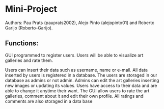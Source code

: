 # Mini-Project
Authors: Pau Prats (pauprats2002), Alejo Pinto (alejopinto01) and Roberto Garijo (Roberto-Garijo). 

## Functions:
GUI programmed to register users. Users will be able to visualize art galleries and rate them. 

Users can insert their data such as username, name or e-mail. All data inserted by users is registered in a database.
The users are storaged in our database as admins or not admin. 
Admins can edit the art galleries inserting new images or updating its values.
Users have access to their data and are able to change it anytime their want.
The GUI allow users to rate the art galleries, comment about it and edit their own profile.
All ratings and comments are also storaged in a data base




